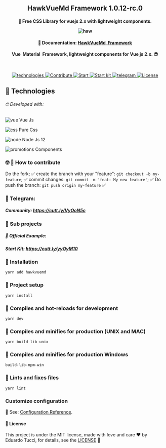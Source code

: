 <h2 align="center"> HawkVueMd Framework 1.0.12-rc.0 </h2>

<h4 align="center">

🚀 Free CSS Library for vuejs 2.x with lightweight components.

![haw](https://user-images.githubusercontent.com/3237047/82716586-90544980-9c6e-11ea-91e6-cd89f9af1f02.png)
</h4>

<h4 align="center">
  🚀  Documentation: <a href="https://edutucci.github.io/hawkframework/" target="_blank">HawkVueMd &nbsp;Framework </a>
</h4>

<h4 align="center">
Vue &nbsp;Material &nbsp;Framework, lightweight components for Vue js 2.x. 😍
</h4>
<br/>
<p align="center">

   <a href="#rocket-technologies">
   <img alt="technologies" src= "https://img.shields.io/badge/Tecnologies-Front--end-blue">
   </a>
   <a href="#nerd_face-rocket-how-to-contribute">
    <img alt="Contribute" src= "https://img.shields.io/badge/Contribute-how%20to%20contribute-green">
  </a>
  <a href="#construction_worker-installation">
        <img alt="Start" src= "https://img.shields.io/badge/Start-Install-red" >
    </a>
  <a href = "#seat-official-example">
    <img alt = "Start kit" src ="https://img.shields.io/badge/Starter%20Kit-KIT-yellowgreen">
  </a>

  <a href = "#steam_locomotive-telegram">
    <img alt = "telegram" src="https://img.shields.io/badge/Community-Telegram-blue">
  </a>
  <a href="#page_facing_up-license"><img alt="License" src="https://img.shields.io/badge/license-MIT-brightgreen">
  </a>



</p>

## :rocket: Technologies
###### :nerd_face: Developed with:

![vue](https://user-images.githubusercontent.com/3237047/82362961-8d91f400-99e3-11ea-8b60-694eb62c1ac4.png) Vue Js

![css](https://user-images.githubusercontent.com/3237047/82362957-8bc83080-99e3-11ea-8ed0-f998118a4600.png) Pure Css

![node](https://user-images.githubusercontent.com/3237047/82362958-8cf95d80-99e3-11ea-870a-aeb1a046b8d8.png) Node Js 12

![promotions](https://user-images.githubusercontent.com/3237047/82362960-8cf95d80-99e3-11ea-9d08-2c6092ed5d15.png) Components

### :nerd_face: :rocket: How to contribute

Do the fork; :white_check_mark:
create the branch with your "feature": `git checkout -b my-feature`; :white_check_mark:
commit changes: `git commit -m 'feat: My new feature'`; :white_check_mark:
 Do push the branch: `git push origin my-feature` :white_check_mark:

### :steam_locomotive: Telegram:
 ##### Community: https://cutt.ly/VyOoN5c

### :construction_worker: Sub projects

##### :seat: Official Example:


##### Start Kit: https://cutt.ly/yyOyM10


### :construction_worker: Installation

```
yarn add hawkvuemd
```
### :construction_worker: Project setup
```
yarn install
```
### :construction_worker: Compiles and hot-reloads for development
```
yarn dev
```

### :construction_worker: Compiles and minifies for production (UNIX and MAC)
```
yarn build-lib-unix
```

### :construction_worker: Compiles and minifies for production Windows
```
build-lib-npm-win
```

### :construction_worker: Lints and fixes files
```
yarn lint
```

### Customize configuration

 :orange_book: See: [Configuration Reference](https://cli.vuejs.org/config/).





#### :page_facing_up: License
This project is under the MIT license, made with love and care :hearts: by Eduardo Tucci, for details, see the [LICENSE](LICENSE.md) 👋























